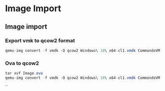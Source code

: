 # Image Import

## Image import

### Export vmk to qcow2 format

```csharp
qemu-img convert -f vmdk -O qcow2 Windows\ 10\ x64-cl1.vmdk CommandoVM.qcow2
```

### Ova to qcow2

```csharp
tar xvf Image.ova
qemu-img convert -f vmdk -O qcow2 Windows\ 10\ x64-cl1.vmdk CommandoVM.qcow2
```

\`\`

